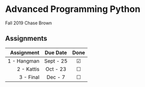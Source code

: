 # Advanced Programming Python
Fall 2019
Chase Brown
## Assignments
| Assignment | Due Date | Done |
|-----------:|:--------:|:----:|
| 1 - Hangman  | Sept - 25 |  ☑   |
| 2 - Kattis  | Oct - 23 |  ☐   |
| 3 - Final | Dec - 7 |  ☐   |
